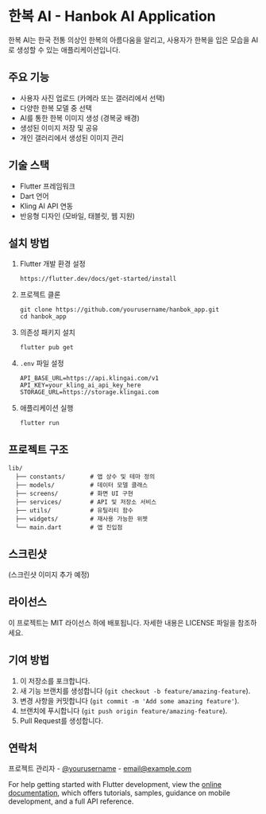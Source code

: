 # 한복 AI - Hanbok AI Application

한복 AI는 한국 전통 의상인 한복의 아름다움을 알리고, 사용자가 한복을 입은 모습을 AI로 생성할 수 있는 애플리케이션입니다.

## 주요 기능

- 사용자 사진 업로드 (카메라 또는 갤러리에서 선택)
- 다양한 한복 모델 중 선택
- AI를 통한 한복 이미지 생성 (경복궁 배경)
- 생성된 이미지 저장 및 공유
- 개인 갤러리에서 생성된 이미지 관리

## 기술 스택

- Flutter 프레임워크
- Dart 언어
- Kling AI API 연동
- 반응형 디자인 (모바일, 태블릿, 웹 지원)

## 설치 방법

1. Flutter 개발 환경 설정
   ```
   https://flutter.dev/docs/get-started/install
   ```

2. 프로젝트 클론
   ```
   git clone https://github.com/yourusername/hanbok_app.git
   cd hanbok_app
   ```

3. 의존성 패키지 설치
   ```
   flutter pub get
   ```

4. `.env` 파일 설정
   ```
   API_BASE_URL=https://api.klingai.com/v1
   API_KEY=your_kling_ai_api_key_here
   STORAGE_URL=https://storage.klingai.com
   ```

5. 애플리케이션 실행
   ```
   flutter run
   ```

## 프로젝트 구조

```
lib/
  ├── constants/       # 앱 상수 및 테마 정의
  ├── models/          # 데이터 모델 클래스
  ├── screens/         # 화면 UI 구현
  ├── services/        # API 및 저장소 서비스
  ├── utils/           # 유틸리티 함수
  ├── widgets/         # 재사용 가능한 위젯
  └── main.dart        # 앱 진입점
```

## 스크린샷

(스크린샷 이미지 추가 예정)

## 라이선스

이 프로젝트는 MIT 라이선스 하에 배포됩니다. 자세한 내용은 LICENSE 파일을 참조하세요.

## 기여 방법

1. 이 저장소를 포크합니다.
2. 새 기능 브랜치를 생성합니다 (`git checkout -b feature/amazing-feature`).
3. 변경 사항을 커밋합니다 (`git commit -m 'Add some amazing feature'`).
4. 브랜치에 푸시합니다 (`git push origin feature/amazing-feature`).
5. Pull Request를 생성합니다.

## 연락처

프로젝트 관리자 - [@yourusername](https://github.com/yourusername) - email@example.com

For help getting started with Flutter development, view the
[online documentation](https://docs.flutter.dev/), which offers tutorials,
samples, guidance on mobile development, and a full API reference.
